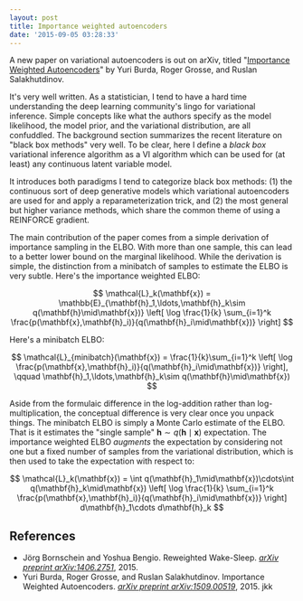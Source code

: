 ```yaml
---
layout: post
title: Importance weighted autoencoders
date: '2015-09-05 03:28:33'
---
```


A new paper on variational autoencoders is out on arXiv, titled "[Importance Weighted Autoencoders](http://arxiv.org/abs/1509.00519)" by Yuri Burda, Roger Grosse, and Ruslan Salakhutdinov.

It's very well written. As a statistician, I tend to have a hard time understanding the deep learning community's lingo for variational inference. Simple concepts like what the authors specify as the model likelihood, the model prior, and the variational distribution, are all confuddled. The background section summarizes the recent literature on "black box methods" very well. To be clear, here I define a _black box_ variational inference algorithm as a VI algorithm which can be used for (at least) any continuous latent variable model.

It introduces both paradigms I tend to categorize black box methods: (1) the continuous sort of deep generative models which variational autoencoders are used for and apply a reparameterization trick, and (2) the most general but higher variance methods, which share the common theme of using a REINFORCE gradient.

The main contribution of the paper comes from a simple derivation of importance sampling in the ELBO. With more than one sample, this can lead to a better lower bound on the marginal likelihood. While the derivation is simple, the distinction from a minibatch of samples to estimate the ELBO is very subtle. Here's the importance weighted ELBO:

$$
\mathcal{L}_k(\mathbf{x}) =
\mathbb{E}_{\mathbf{h}_1,\ldots,\mathbf{h}_k\sim q(\mathbf{h}\mid\mathbf{x})}
\left[
\log \frac{1}{k} \sum_{i=1}^k \frac{p(\mathbf{x},\mathbf{h}_i)}{q(\mathbf{h}_i\mid\mathbf{x})}
\right]
$$

Here's a minibatch ELBO:

$$
\mathcal{L}_{minibatch}(\mathbf{x}) =
\frac{1}{k}\sum_{i=1}^k
\left[
\log \frac{p(\mathbf{x},\mathbf{h}_i)}{q(\mathbf{h}_i\mid\mathbf{x})}
\right],
\qquad
\mathbf{h}_1,\ldots,\mathbf{h}_k\sim q(\mathbf{h}\mid\mathbf{x})
$$

Aside from the formulaic difference in the log-addition rather than log-multiplication, the conceptual difference is very clear once you unpack things. The minibatch ELBO is simply a Monte Carlo estimate of the ELBO. That is it estimates the "single sample" $\mathbf{h}\sim q(\mathbf{h}\mid\mathbf{x})$ expectation. The importance weighted ELBO _augments_ the expectation by considering not one but a fixed number of samples from the variational distribution, which is then used to take the expectation with respect to:

$$
\mathcal{L}_k(\mathbf{x}) =
\int
q(\mathbf{h}_1\mid\mathbf{x})\cdots\int
q(\mathbf{h}_k\mid\mathbf{x})
\left[
\log \frac{1}{k} \sum_{i=1}^k \frac{p(\mathbf{x},\mathbf{h}_i)}{q(\mathbf{h}_i\mid\mathbf{x})}
\right]
d\mathbf{h}_1\cdots d\mathbf{h}_k
$$

## References
* Jörg Bornschein and Yoshua Bengio. Reweighted Wake-Sleep. [_arXiv preprint arXiv:1406.2751_](http://arxiv.org/abs/1406.2751), 2015.
* Yuri Burda, Roger Grosse, and Ruslan Salakhutdinov. Importance Weighted Autoencoders. [_arXiv preprint arXiv:1509.00519_](http://arxiv.org/abs/1509.00519), 2015.
    jkk
